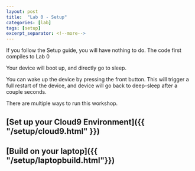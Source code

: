 ```yaml
---
layout: post
title:  "Lab 0 - Setup"
categories: [lab]
tags: [setup]
excerpt_separator: <!--more-->
---
```


If you follow the Setup guide, you will have nothing to do. The code first compiles to Lab 0

Your device will boot up, and directly go to sleep.

You can wake up the device by pressing the front button. This will trigger a full restart of the device, and device will go back to deep-sleep after a couple seconds.
<!--more-->

There are multiple ways to run this workshop.

## [Set up your Cloud9 Environment]({{ "/setup/cloud9.html" }})

## [Build on your laptop]({{ "/setup/laptopbuild.html"}})
